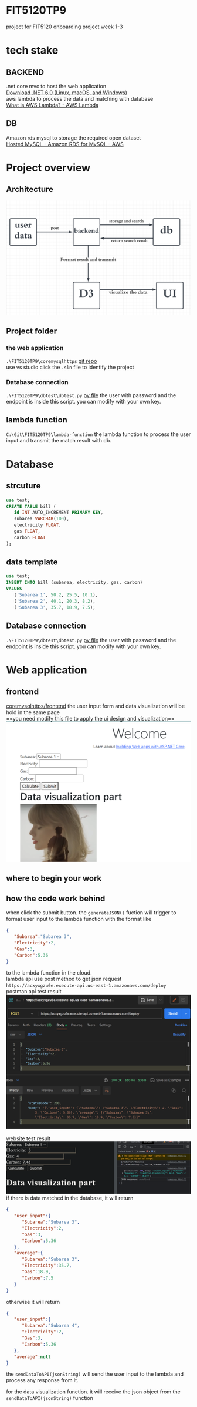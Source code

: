 # FIT5120TP9
project for FIT5120 onboarding project week 1-3  
# tech stake
## BACKEND
.net core mvc to host the web application   
[Download .NET 6.0 (Linux, macOS, and Windows)](https://dotnet.microsoft.com/en-us/download/dotnet/6.0)  
aws lambda to process the data and matching with database   
[What is AWS Lambda? - AWS Lambda](https://docs.aws.amazon.com/lambda/latest/dg/welcome.html)  

## DB
Amazon rds mysql to storage the required open dataset  
[Hosted MySQL - Amazon RDS for MySQL - AWS](https://aws.amazon.com/rds/mysql/)  
# Project overview
## Architecture
![](img/README-20230802.png)
## Project folder  
### the web application  
`.\FIT5120TP9\coremysqlhttps` [git repo](https://github.com/GreenH47/FIT5120TP9/tree/main/coremysqlhttps/carbonvic)  
use vs studio click the `.sln` file to identify the project  
### Database connection
`.\FIT5120TP9\dbtest\dbtest.py` [py file](https://github.com/GreenH47/FIT5120TP9/blob/main/dbtest/dbtest.py) 
the user with password and the endpoint is inside this script. you can modify with your own key.  
## lambda function  
`C:\Git\FIT5120TP9\lambda-function` the lambda function to process the user input and transmit the match result with db.  

# Database  
## strcuture  
```sql
use test;
CREATE TABLE bill (  
   id INT AUTO_INCREMENT PRIMARY KEY,  
   subarea VARCHAR(100),  
   electricity FLOAT,  
   gas FLOAT,  
   carbon FLOAT  
);
```
## data template
```sql
use test;
INSERT INTO bill (subarea, electricity, gas, carbon)  
VALUES  
   ('Subarea 1', 50.2, 25.5, 10.1),  
   ('Subarea 2', 40.1, 20.3, 8.2),  
   ('Subarea 3', 35.7, 18.9, 7.5);
```
## Database connection
`.\FIT5120TP9\dbtest\dbtest.py` [py file](https://github.com/GreenH47/FIT5120TP9/blob/main/dbtest/dbtest.py) 
the user with password and the endpoint is inside this script. you can modify with your own key.  

# Web application
## frontend
 [coremysqlhttps/frontend](https://github.com/GreenH47/FIT5120TP9/tree/main/coremysqlhttps/frontend)
 the user input form and data visualization will be hold in the same page  
 ==you need modify this file to apply the ui design and visualization== 
 ![](img/README-20230802-1.png)
## where to begin your work

## how the code work behind  
when click the submit button. the `generateJSON()` fuction will trigger to format user input to the lambda function with the format like 
```json
{
   "Subarea":"Subarea 3",
   "Electricity":2,
   "Gas":3,
   "Carbon":5.36
}
```
to the lambda function in the cloud.   
lambda api use post method to get json request `https://acxyxgzu6e.execute-api.us-east-1.amazonaws.com/deploy`  
postman api test result  
![](img/README-20230803.png)

website test result  
![](img/README-20230803-1.png)
if there is data matched in the database, it will return  
```json
{
   "user_input":{
      "Subarea":"Subarea 3",
      "Electricity":2,
      "Gas":3,
      "Carbon":5.36
   },
   "average":{
      "Subarea":"Subarea 3",
      "Electricity":35.7,
      "Gas":18.9,
      "Carbon":7.5
   }
}
```
otherwise it will return  
```json
{
   "user_input":{
      "Subarea":"Subarea 4",
      "Electricity":2,
      "Gas":3,
      "Carbon":5.36
   },
   "average":null
}
```

the `sendDataToAPI(jsonString)` will send the user input to the lambda and process any response from it. 

for the data visualization function. it will receive the json object from the `sendDataToAPI(jsonString)` function 
